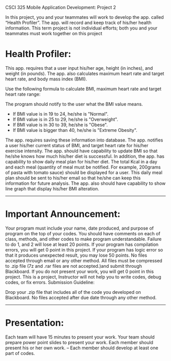 CSCI 325 Mobile Application Development: Project 2

In this project, you and your teammates will work to develop the app. called “Health Profiler”.  The app. will record and keep track of his/her health information.  This term project is not individual efforts; both you and your teammates must work together on this project

# Health Profiler:

This app. requires that a user input his/her age, height (in inches), and weight (in pounds).  The app. also calculates maximum heart rate and target heart rate, and body mass index (BMI). 

Use the following formula to calculate BMI, maximum heart rate and target heart rate range:

The program should notify to the user what the BMI value means.

- If BMI value is in 19 to 24, he/she is "Normal".
- If BMI value is in 25 to 29, he/she is "Overweight".
- If BMI value is in 30 to 39, he/she is "Obese".
- If BMI value is bigger than 40, he/she is "Extreme Obesity".

The app. requires saving these information into database.  The app. notifies a user his/her current status of BMI, and target heart rate for his/her exercise intensity.  The app. should have capability to update BMI so that he/she knows how much his/her diet is successful.  In addition, the app. has capability to show daily meal plan for his/her diet.  The total Kcal in a day and each meal (quantity of meal must be notified. For example, 200grams of pasta with tomato sauce) should be displayed for a user.  This daily meal plan should be sent to his/her email so that he/she can keep this information for future analysis.  The app. also should have capability to show line graph that display his/her BMI alteration.

**************

# Important Announcement:

Your program must include your name, date produced, and purpose of program on the top of your codes.
You should have comments on each of class, methods, and other codes to make program understandable.
Failure to do 1, and 2 will lose at least 20 points.
If your program has compilation errors, you will get 0 point in this project.
If your program has logic error so that it produces unexpected result, you may lose 50 points.
No files accepted through email or any other method.  All files must be compressed to .zip file (7z and .rar files are not accepted.)and submit through Blackboard.
If you do not present your work, you will get 0 point in this project.
This is a project, Instructor will not help you to write codes, debug codes, or fix errors. 
Submission Guideline: 

Drop your .zip file that includes all of the code you developed on Blackboard. No files accepted after due date through any other method.

**************

# Presentation: 

Each team will have 15 minutes to present your work.
Your team should prepare power point slides to present your work.
Each member should present his or her own work. – Each member should develop at least one part of codes.
